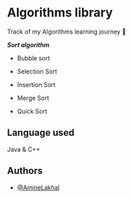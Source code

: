
# Algorithms library
Track of my Algorithms learning journey 📝

***Sort algorithm***

 - Bubble sort

- Selection Sort

- Insertion Sort

- Merge Sort

- Quick Sort
## Language used

Java & C++ 


## Authors


- [@AmineLakhal](https://github.com/aminelkl)
